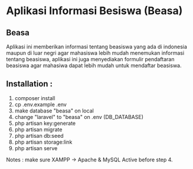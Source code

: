 # Aplikasi Informasi Besiswa (Beasa)

## Beasa
Aplikasi ini memberikan informasi tentang beasiswa yang ada di indonesia maupun di luar negri agar mahasiswa lebih mudah menemukan informasi tentang beasiswa, aplikasi ini juga menyediakan formulir pendaftaran beasiswa agar mahasiwa dapat lebih mudah untuk mendaftar beasiswa.		

## Installation :

1. composer install
2. cp .env.example .env
3. make database "beasa" on local
4. change "laravel" to "beasa" on .env (DB_DATABASE)
5. php artisan key:generate
6. php artisan migrate
7. php artisan db:seed
8. php artisan storage:link
9. php artisan serve  

Notes : make sure XAMPP -> Apache & MySQL Active before step 4.
